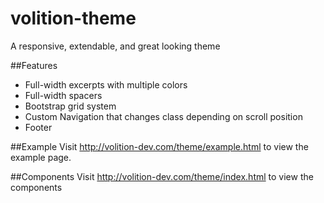 # volition-theme
A responsive, extendable, and great looking theme

##Features
- Full-width excerpts with multiple colors
- Full-width spacers
- Bootstrap grid system
- Custom Navigation that changes class depending on scroll position
- Footer

##Example
Visit http://volition-dev.com/theme/example.html to view the example page.

##Components
Visit http://volition-dev.com/theme/index.html to view the components
